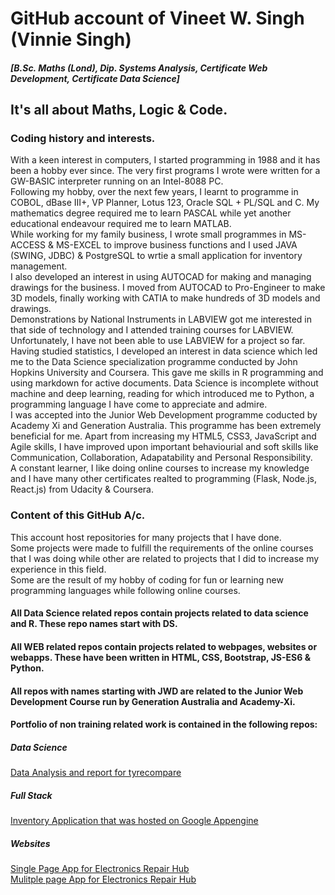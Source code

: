 # GitHub account of Vineet W. Singh (Vinnie Singh)
#### _[B.Sc. Maths (Lond), Dip. Systems Analysis, Certificate Web Development, Certificate Data Science]_
## It's all about Maths, Logic & Code. 
### Coding history and interests.
With a keen interest in computers, I started programming in 1988 and it has been a hobby ever since. The very first programs I wrote were written for a GW-BASIC interpreter running on an Intel-8088 PC.  
Following my hobby, over the next few years, I learnt to programme in COBOL, dBase III+, VP Planner, Lotus 123, Oracle SQL + PL/SQL and C. My mathematics degree required me to learn PASCAL while yet another educational endeavour required me to learn MATLAB.  
While working for my family business, I wrote small programmes in MS-ACCESS & MS-EXCEL to improve business functions and I used JAVA (SWING, JDBC) & PostgreSQL to wrtie a small application for inventory management.  
I also developed an interest in using AUTOCAD for making and managing drawings for the business. I moved from AUTOCAD to Pro-Engineer to make 3D models, finally working with CATIA to make hundreds of 3D models and drawings.  
Demonstrations by National Instruments in LABVIEW got me interested in that side of technology and I attended training courses for LABVIEW. Unfortunately, I have not been able to use LABVIEW for a project so far.  
Having studied statistics, I developed an interest in data science which led me to the Data Science specialization programme conducted by John Hopkins University and Coursera. This gave me skills in R programming and using markdown for active documents.
Data Science is incomplete without machine and deep learning, reading for which introduced me to Python, a programming language I have come to appreciate and admire.  
I was accepted into the Junior Web Development programme coducted by Academy Xi and Generation Australia. This programme has been extremely beneficial for me. Apart from increasing my HTML5, CSS3, JavaScript and Agile skills, I have improved upon important behaviourial and soft skills like Communication, Collaboration, Adapatability and Personal Responsibility.  
A constant learner, I like doing online courses to increase my knowledge and I have many other certificates realted to programming (Flask, Node.js, React.js) from Udacity & Coursera.  
### Content of this GitHub A/c. 
This account host repositories for many projects that I have done.  
Some projects were made to fulfill the requirements of the online courses that I was doing while other are related to projects that I did to increase my experience in this field.  
Some are the result of my hobby of coding for fun or learning new programming languages while following online courses.
#### All Data Science related repos contain projects related to data science and R. These repo names start with DS.
#### All WEB related repos contain projects related to webpages, websites or webapps. These have been written in HTML, CSS, Bootstrap, JS-ES6 & Python. 
#### All repos with names starting with JWD are related to the Junior Web Development Course run by Generation Australia and Academy-Xi. 
#### Portfolio of non training related work is contained in the following repos:
##### Data Science
[Data Analysis and report for tyrecompare](https://github.com/Vulcan-Logic/DS_tyre_compare)  
##### Full Stack 
[Inventory Application that was hosted on Google Appengine](https://github.com/Vulcan-Logic/WEB_flask_inventory_project)
##### Websites
[Single Page App for Electronics Repair Hub](https://github.com/Vulcan-Logic/erh)  
[Mulitple page App for Electronics Repair Hub](https://github.com/Vulcan-Logic/electronicsrepairhub)
